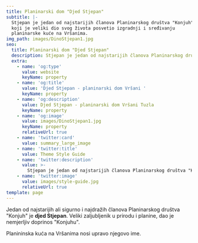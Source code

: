 ```yaml
---
title: Planinarski dom "Djed Stjepan"
subtitle: |-
  Stjepan je jedan od najstarijih članova Planinarskog društva "Konjuh" 
  koji je veliki dio svog života posvetio izgradnji i sređivanju 
  planinarske kuće na Vršanima.
img_path: images/DinoStjepan1.jpg
seo:
  title: Planinarski dom "Djed Stjepan"
  description: Stjepan je jedan od najstarijih članova Planinarskog društva "Konjuh" 
  extra:
    - name: 'og:type'
      value: website
      keyName: property
    - name: 'og:title'
      value: 'Djed Stjepan - planinarski dom Vršani '
      keyName: property
    - name: 'og:description'
      value: Djed Stjepan - planinarski dom Vršani Tuzla
      keyName: property
    - name: 'og:image'
      value: images/DinoStjepan1.jpg
      keyName: property
      relativeUrl: true
    - name: 'twitter:card'
      value: summary_large_image
    - name: 'twitter:title'
      value: Theme Style Guide
    - name: 'twitter:description'
      value: >-
        Stjepan je jedan od najstarijih članova Planinarskog društva "Konjuh" 
    - name: 'twitter:image'
      value: images/style-guide.jpg
      relativeUrl: true
template: page
---
```

Jedan od najstarijih ali sigurno i najdražih članova Planinarskog društva "Konjuh" je **djed Stjepan**. Veliki zaljubljenik u prirodu i planine, dao je nemjerljiv doprinos "Konjuhu".

Planininska kuća na Vršanima nosi upravo njegovo ime.



